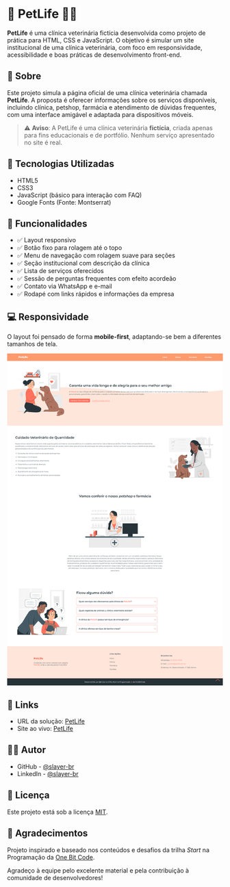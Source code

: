 # 🐾 PetLife 🐶🐱

**PetLife** é uma clínica veterinária fictícia desenvolvida como projeto de prática para HTML, CSS e JavaScript. O objetivo é simular um site institucional de uma clínica veterinária, com foco em responsividade, acessibilidade e boas práticas de desenvolvimento front-end.

## 🔎 Sobre

Este projeto simula a página oficial de uma clínica veterinária chamada **PetLife**. A proposta é oferecer informações sobre os serviços disponíveis, incluindo clínica, petshop, farmácia e atendimento de dúvidas frequentes, com uma interface amigável e adaptada para dispositivos móveis.

> ⚠️ **Aviso**: A PetLife é uma clínica veterinária **fictícia**, criada apenas para fins educacionais e de portfólio. Nenhum serviço apresentado no site é real.

## 🚀 Tecnologias Utilizadas

- HTML5
- CSS3
- JavaScript (básico para interação com FAQ)
- Google Fonts (Fonte: Montserrat)

## 🎯 Funcionalidades

- ✅ Layout responsivo
- ✅ Botão fixo para rolagem até o topo
- ✅ Menu de navegação com rolagem suave para seções
- ✅ Seção institucional com descrição da clínica
- ✅ Lista de serviços oferecidos
- ✅ Sessão de perguntas frequentes com efeito acordeão
- ✅ Contato via WhatsApp e e-mail
- ✅ Rodapé com links rápidos e informações da empresa

## 💻 Responsividade
O layout foi pensado de forma **mobile-first**, adaptando-se bem a diferentes tamanhos de tela.

![ScreenShot](./assets/img/ScreenShot.png)

## 🔗 Links

- URL da solução:  <a href="https://github.com/slayer-br/petlife" target="_blank" rel="noopener noreferrer">PetLife</a> 
- Site ao vivo: <a href="https://slayer-br.github.io/petlife" target="_blank" rel="noopener noreferrer">PetLife</a>

## 👨‍💻 Autor

- GitHub - <a href="https://github.com/slayer-br" target="_blank" rel="noopener noreferrer">@slayer-br</a>
- LinkedIn - <a href="https://www.linkedin.com/in/carlos-alberto-da-silva-93758b270/" target="_blank" rel="noopener noreferrer">@slayer-br</a>

## 📄 Licença
Este projeto está sob a licença [MIT](LICENSE).

## 🙏 Agradecimentos
Projeto inspirado e baseado nos conteúdos e desafios da trilha <em>Start</em> na Programação da <a href="https://onebitcode.com/" target="_blank" rel="noopener noreferrer">One Bit Code</a>.

Agradeço à equipe pelo excelente material e pela contribuição à comunidade de desenvolvedores!

